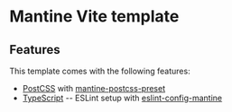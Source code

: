 # Mantine Vite template

## Features

This template comes with the following features:

- [PostCSS](https://postcss.org/) with [mantine-postcss-preset](https://mantine.dev/styles/postcss-preset)
- [TypeScript](https://www.typescriptlang.org/)
-- ESLint setup with [eslint-config-mantine](https://github.com/mantinedev/eslint-config-mantine)

